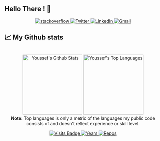 ## Hello There ! 👋

<p align="center">
  <a href="https://stackoverflow.com/users/18135157/y-zkim" target="_blank">
      <img alt="stackoverflow" src="https://img.shields.io/badge/stackoverflow-E34F26?&style=for-the-badge&logo=stackoverflow&logoColor=white" />
    </a> 
    <a href="https://twitter.com/zkim1998" target="_blank">
      <img alt="Twitter" src="https://img.shields.io/badge/twitter-%231DA1F2.svg?&style=for-the-badge&logo=twitter&logoColor=white" />
    </a> 
    <a href="https://www.linkedin.com/in/youssef-zkim/" target="_blank">
      <img alt="LinkedIn" src="https://img.shields.io/badge/linkedin-%230077B5.svg?&style=for-the-badge&logo=linkedin&logoColor=white" />
    </a> 
  <a target="_top" href="mailto:zkim.ysf@gmail.com" target="_blank">
      <img alt="Gmail" src="https://img.shields.io/badge/gmail-f44336?&style=for-the-badge&logo=Gmail&logoColor=white" />
    </a>
</p>

## 📈 My Github stats

<p align="center">
  <br/>
  <a href="https://github.com/y-zkim"><img alt="Youssef's Github Stats" src="https://github-readme-stats.vercel.app/api/?username=y-zkim&show_icons=true&count_private=true&theme=react&bg_color=1F222E&title_color=7cebf5&icon_color=2d7de4&show_icons=true&border_color=7cebf5&border_radius=10" height="192px"/></a>
  <a href="https://github.com/y-zkim"><img alt="Youssef's Top Languages" src="https://github-readme-stats.vercel.app/api/top-langs/?username=y-zkim&langs_count=8&layout=compact&theme=react&bg_color=1F222E&title_color=7cebf5&icon_color=2d7de4&show_icons=true&border_color=7cebf5&border_radius=10" height="192px"/></a>
  <br/>
  <b>Note:</b> Top languages is only a metric of the languages my public code consists of and doesn't reflect experience or skill level.
</p>
<p align="center">
   <a href="https://badges.pufler.dev/visits/youssef-zkim/youssef-zkim">
    <img src="https://badges.pufler.dev/visits/y-zkim/y-zkim?style=flat-square&color=blue&logo=github?1" alt="Visits Badge">
  </a>
  <a href="https://badges.pufler.dev/years/y-zkim">
    <img src="https://badges.pufler.dev/years/y-zkim?style=flat-square&color=blue&logo=github?1" alt="Years">
  </a>
  <a href="https://badges.pufler.dev/repos/y-zkim"> 
    <img src="https://badges.pufler.dev/repos/y-zkim?style=flat-square&color=blue&logo=github?1" alt="Repos">
  </a>
</p>

